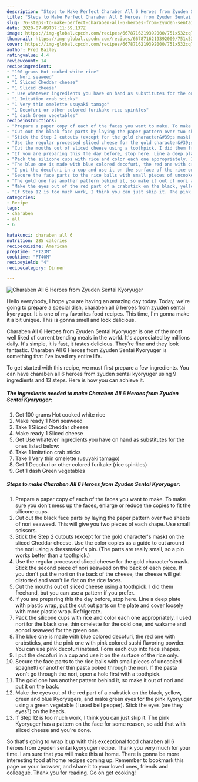 ```yaml
---
description: "Steps to Make Perfect Charaben All 6 Heroes from Zyuden Sentai Kyoryuger"
title: "Steps to Make Perfect Charaben All 6 Heroes from Zyuden Sentai Kyoryuger"
slug: 76-steps-to-make-perfect-charaben-all-6-heroes-from-zyuden-sentai-kyoryuger
date: 2020-07-09T07:11:59.137Z
image: https://img-global.cpcdn.com/recipes/6678716219392000/751x532cq70/charaben-all-6-heroes-from-zyuden-sentai-kyoryuger-recipe-main-photo.jpg
thumbnail: https://img-global.cpcdn.com/recipes/6678716219392000/751x532cq70/charaben-all-6-heroes-from-zyuden-sentai-kyoryuger-recipe-main-photo.jpg
cover: https://img-global.cpcdn.com/recipes/6678716219392000/751x532cq70/charaben-all-6-heroes-from-zyuden-sentai-kyoryuger-recipe-main-photo.jpg
author: Fred Bailey
ratingvalue: 4.4
reviewcount: 14
recipeingredient:
- "100 grams Hot cooked white rice"
- "1 Nori seaweed"
- "1 Sliced Cheddar cheese"
- "1 Sliced cheese"
- " Use whatever ingredients you have on hand as substitutes for the ones listed below"
- "1 Imitation crab sticks"
- "1 Very thin omelette usuyaki tamago"
- "1 Decofuri or other colored furikake rice spinkles"
- "1 dash Green vegetables"
recipeinstructions:
- "Prepare a paper copy of each of the faces you want to make. To make sure you don&#39;t mess up the faces, enlarge or reduce the copies to fit the silicone cups."
- "Cut out the black face parts by laying the paper pattern over two sheets of nori seaweed. This will give you two pieces of each shape. Use small scissors."
- "Stick the Step 2 cutouts (except for the gold character&#39;s mask) on the sliced Cheddar cheese. Use the color copies as a guide to cut around the nori using a dressmaker&#39;s pin. (The parts are really small, so a pin works better than a toothpick.)"
- "Use the regular processed sliced cheese for the gold character&#39;s mask. Stick the second piece of nori seaweed on the back of each piece. If you don&#39;t put the nori on the back of the cheese, the cheese will get distorted and won&#39;t lie flat on the rice faces."
- "Cut the mouths out of sliced cheese using a toothpick. I did them freehand, but you can use a pattern if you prefer."
- "If you are preparing this the day before, stop here. Line a deep plate with plastic wrap, put the cut out parts on the plate and cover loosely with more plastic wrap. Refrigerate."
- "Pack the silicone cups with rice and color each one appropriately. I used nori for the black one, thin omelette for the cold one, and wakame and aonori seaweed for the green one."
- "The blue one is made with blue colored decofuri, the red one with crabsticks, and the pink one with pink colored sushi flavoring powder. You can use pink decofuri instead. Form each cup into face shapes."
- "I put the decofuri in a cup and use it on the surface of the rice only."
- "Secure the face parts to the rice balls with small pieces of uncooked spaghetti or another thin pasta poked through the nori. If the pasta won&#39;t go through the nori, open a hole first with a toothpick."
- "The gold one has another pattern behind it, so make it out of nori and put it on the back."
- "Make the eyes out of the red part of a crabstick on the black, yellow, green and blue Kyoryugers, and make green eyes for the pink Kyoryuger using a green vegetable (I used bell pepper). Stick the eyes (are they eyes?) on the heads."
- "If Step 12 is too much work, I think you can just skip it. The pink Kyoryuger has a pattern on the face for some reason, so add that with sliced cheese and you&#39;re done."
categories:
- Recipe
tags:
- charaben
- all
- 6

katakunci: charaben all 6 
nutrition: 285 calories
recipecuisine: American
preptime: "PT23M"
cooktime: "PT40M"
recipeyield: "4"
recipecategory: Dinner

---
```



![Charaben All 6 Heroes from Zyuden Sentai Kyoryuger](https://img-global.cpcdn.com/recipes/6678716219392000/751x532cq70/charaben-all-6-heroes-from-zyuden-sentai-kyoryuger-recipe-main-photo.jpg)

Hello everybody, I hope you are having an amazing day today. Today, we're going to prepare a special dish, charaben all 6 heroes from zyuden sentai kyoryuger. It is one of my favorites food recipes. This time, I'm gonna make it a bit unique. This is gonna smell and look delicious.



Charaben All 6 Heroes from Zyuden Sentai Kyoryuger is one of the most well liked of current trending meals in the world. It's appreciated by millions daily. It's simple, it is fast, it tastes delicious. They're fine and they look fantastic. Charaben All 6 Heroes from Zyuden Sentai Kyoryuger is something that I've loved my entire life.


To get started with this recipe, we must first prepare a few ingredients. You can have charaben all 6 heroes from zyuden sentai kyoryuger using 9 ingredients and 13 steps. Here is how you can achieve it.

<!--inarticleads1-->

##### The ingredients needed to make Charaben All 6 Heroes from Zyuden Sentai Kyoryuger:

1. Get 100 grams Hot cooked white rice
1. Make ready 1 Nori seaweed
1. Take 1 Sliced Cheddar cheese
1. Make ready 1 Sliced cheese
1. Get  Use whatever ingredients you have on hand as substitutes for the ones listed below:
1. Take 1 Imitation crab sticks
1. Take 1 Very thin omelette (usuyaki tamago)
1. Get 1 Decofuri or other colored furikake (rice spinkles)
1. Get 1 dash Green vegetables




<!--inarticleads2-->

##### Steps to make Charaben All 6 Heroes from Zyuden Sentai Kyoryuger:

1. Prepare a paper copy of each of the faces you want to make. To make sure you don&#39;t mess up the faces, enlarge or reduce the copies to fit the silicone cups.
1. Cut out the black face parts by laying the paper pattern over two sheets of nori seaweed. This will give you two pieces of each shape. Use small scissors.
1. Stick the Step 2 cutouts (except for the gold character&#39;s mask) on the sliced Cheddar cheese. Use the color copies as a guide to cut around the nori using a dressmaker&#39;s pin. (The parts are really small, so a pin works better than a toothpick.)
1. Use the regular processed sliced cheese for the gold character&#39;s mask. Stick the second piece of nori seaweed on the back of each piece. If you don&#39;t put the nori on the back of the cheese, the cheese will get distorted and won&#39;t lie flat on the rice faces.
1. Cut the mouths out of sliced cheese using a toothpick. I did them freehand, but you can use a pattern if you prefer.
1. If you are preparing this the day before, stop here. Line a deep plate with plastic wrap, put the cut out parts on the plate and cover loosely with more plastic wrap. Refrigerate.
1. Pack the silicone cups with rice and color each one appropriately. I used nori for the black one, thin omelette for the cold one, and wakame and aonori seaweed for the green one.
1. The blue one is made with blue colored decofuri, the red one with crabsticks, and the pink one with pink colored sushi flavoring powder. You can use pink decofuri instead. Form each cup into face shapes.
1. I put the decofuri in a cup and use it on the surface of the rice only.
1. Secure the face parts to the rice balls with small pieces of uncooked spaghetti or another thin pasta poked through the nori. If the pasta won&#39;t go through the nori, open a hole first with a toothpick.
1. The gold one has another pattern behind it, so make it out of nori and put it on the back.
1. Make the eyes out of the red part of a crabstick on the black, yellow, green and blue Kyoryugers, and make green eyes for the pink Kyoryuger using a green vegetable (I used bell pepper). Stick the eyes (are they eyes?) on the heads.
1. If Step 12 is too much work, I think you can just skip it. The pink Kyoryuger has a pattern on the face for some reason, so add that with sliced cheese and you&#39;re done.




So that's going to wrap it up with this exceptional food charaben all 6 heroes from zyuden sentai kyoryuger recipe. Thank you very much for your time. I am sure that you will make this at home. There is gonna be more interesting food at home recipes coming up. Remember to bookmark this page on your browser, and share it to your loved ones, friends and colleague. Thank you for reading. Go on get cooking!
